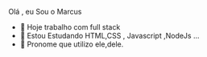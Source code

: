 

Olá , eu Sou o Marcus 

- 🔭 Hoje trabalho com full stack
- 🌱 Estou Estudando HTML,CSS , Javascript ,NodeJs ...
- 👯 Pronome que utilizo ele,dele.
